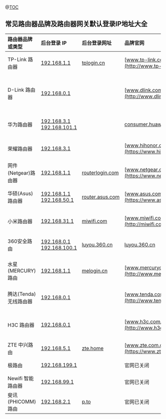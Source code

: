 @[TOC](这里写自定义目录标题)

## 常见路由器品牌及路由器网关默认登录IP地址大全



| 路由器品牌或类型      | 后台登录 IP                                                  | 后台登录网址                                   | 品牌官网                                                   | 官方旗舰店                                                   |
| :-------------------- | :----------------------------------------------------------- | :--------------------------------------------- | :--------------------------------------------------------- | :----------------------------------------------------------- |
| TP-Link 路由器        | [192.168.1.1](http://192.168.1.1/)                           | [tplogin.cn](http://tplogin.cn/)               | [www.tp-link.com.cn](http://www.tp-link.com.cn/)           | ![img](https://testingcf.jsdelivr.net/gh/91xcode/typora_img/img/typora/202312192314470.png) [TP-Link官方旗舰店](https://s.click.taobao.com/t?e=m%3D2%26s%3DACrs3QWI3nwcQipKwQzePDAVflQIoZepK7Vc7tFgwiFRAdhuF14FMcMd2%2Fajw45v79%2FTFaMDK6QnXsQ9p%2BLPpy%2BqAPU2EE9lU%2F30EiqTuO5lZJz23DijwHi6LqS%2FZcCYcSpj5qSCmbA%3D) |
| D-Link 路由器         | [192.168.0.1](http://192.168.0.1/)                           |                                                | [www.dlink.com.cn](http://www.dlink.com.cn/)               | ![img](https://dns.icoa.cn/wifi/tmall.png) [D-Link官方旗舰店](https://testingcf.jsdelivr.net/gh/91xcode/typora_img/img/typora/202312192314470.png) [TP-Link官方旗舰店](https://s.click.taobao.com/t?e=m%3D2%26s%3DACrs3QWI3nwcQipKwQzePDAVflQIoZepK7Vc7tFgwiFRAdhuF14FMcMd2%2Fajw45v79%2FTFaMDK6QnXsQ9p%2BLPpy%2BqAPU2EE9lU%2F30EiqTuO5lZJz23DijwHi6LqS%2FZcCYcSpj5qSCmbA%3D) |
| 华为路由器            | [192.168.3.1](http://192.168.3.1/) [192.168.101.1](http://192.168.101.1/) |                                                | [consumer.huawei.com/cn/](https://consumer.huawei.com/cn/) | ![img](https://dns.icoa.cn/wifi/tmall.png) [荣耀官方旗舰店](https://s.click.taobao.com/t?e=m%3D2%26s%3DDC11Ud2uHPEcQipKwQzePDAVflQIoZepK7Vc7tFgwiFRAdhuF14FMbkFemmAWA2fMMgx22UI05YnXsQ9p%2BLPpy%2BqAPU2EE9lU%2F30EiqTuO6OyG1KTXRycqw7bMoDKyOScSpj5qSCmbA%3D) |
| 荣耀路由器            | [192.168.3.1](http://192.168.3.1/)                           |                                                | [www.hihonor.com/cn/](https://www.hihonor.com/cn/)         | ![img](https://dns.icoa.cn/wifi/tmall.png) [荣耀官方旗舰店](https://s.click.taobao.com/t?e=m%3D2%26s%3DDC11Ud2uHPEcQipKwQzePDAVflQIoZepK7Vc7tFgwiFRAdhuF14FMbkFemmAWA2fMMgx22UI05YnXsQ9p%2BLPpy%2BqAPU2EE9lU%2F30EiqTuO6OyG1KTXRycqw7bMoDKyOScSpj5qSCmbA%3D) |
| 网件(Netgear)路由器   | [192.168.1.1](http://192.168.1.1/)                           | [routerlogin.com](http://www.routerlogin.com/) | [www.netgear.com.cn](https://www.netgear.com.cn/)          | ![img](https://dns.icoa.cn/wifi/tmall.png) [网件官方旗舰店](https://s.click.taobao.com/t?e=m%3D2%26s%3D9a5FhUEy4LccQipKwQzePDAVflQIoZeppRe%2F8jaAHci5VBFTL4hn2XY0SzKHmtMxUkCu4LW4fHUaLWy2bTHGACLkg2wk4ql2lqr31UW3ZTK7%2F7oxMNXscd930tqgbJ22cSpj5qSCmbA%3D) |
| 华硕(Asus)路由器      | [192.168.1.1](http://192.168.1.1/) [192.168.50.1](http://192.168.50.1/) | [router.asus.com](http://router.asus.com/)     | [www.asus.com.cn](https://www.asus.com.cn/)                | ![img](https://dns.icoa.cn/wifi/tmall.png) [华硕官方旗舰店](https://s.click.taobao.com/t?e=m%3D2%26s%3DKSR9epJBFsEcQipKwQzePDAVflQIoZeppRe%2F8jaAHci5VBFTL4hn2eorVjm%2BDYHDVNjKoH%2FaCQMaLWy2bTHGACLkg2wk4ql2lqr31UW3ZTKKjpeUiy6Z0mGwCer9M6eVcSpj5qSCmbA%3D) |
| 小米路由器            | [192.168.31.1](http://192.168.31.1/)                         | [miwifi.com](http://www.miwifi.com/)           | [www.miwifi.com](http://miwifi.com/)                       | ![img](https://dns.icoa.cn/wifi/tmall.png) [小米官方旗舰店](https://s.click.taobao.com/t?e=m%3D2%26s%3DHmt5vph4I2kcQipKwQzePDAVflQIoZepK7Vc7tFgwiFRAdhuF14FMV3oX6pBomiZ5x%2BIUlGKNpUnXsQ9p%2BLPpy%2BqAPU2EE9lU%2F30EiqTuO7b2Ni%2BeEaofZy1LVqLakoqcSpj5qSCmbA%3D) |
| 360安全路由           | [192.168.0.1](http://192.168.0.1/) [192.168.100.1](http://192.168.100.1/) | [luyou.360.cn](http://luyou.360.cn/)           | [luyou.360.cn](http://luyou.360.cn/)                       | ![img](https://dns.icoa.cn/wifi/tmall.png) [360官方旗舰店](https://s.click.taobao.com/t?e=m%3D2%26s%3DnA2JNQIG3IwcQipKwQzePDAVflQIoZepK7Vc7tFgwiFRAdhuF14FMbdzXHUt52aH8sviUM61dt0nXsQ9p%2BLPpy%2BqAPU2EE9lU%2F30EiqTuO68nu%2BoOpJ%2B0QPe8PHg7TMxcSpj5qSCmbA%3D) |
| 水星(MERCURY)路由     | [192.168.1.1](http://192.168.1.1/)                           | [melogin.cn](http://melogin.cn/)               | [www.mercurycom.com.cn](http://www.mercurycom.com.cn/)     | ![img](https://dns.icoa.cn/wifi/tmall.png) [MERCURY官方旗舰店](https://s.click.taobao.com/t?e=m%3D2%26s%3DqxsYs9%2Bv3dQcQipKwQzePDAVflQIoZepK7Vc7tFgwiFRAdhuF14FMf%2BZk8Luz2Ef5x%2BIUlGKNpUnXsQ9p%2BLPpy%2BqAPU2EE9lU%2F30EiqTuO5fc4dMfZM5wmCJz9F5XnH%2BcSpj5qSCmbA%3D) |
| 腾达(Tenda)无线路由器 | [192.168.0.1](http://192.168.0.1/)                           |                                                | [www.tenda.com.cn](http://www.tenda.com.cn/)               | ![img](https://dns.icoa.cn/wifi/tmall.png) [腾达官方旗舰店](https://s.click.taobao.com/t?e=m%3D2%26s%3DTbQyDG4POsIcQipKwQzePDAVflQIoZepK7Vc7tFgwiFRAdhuF14FMdNlNJ9%2BjCsF1aH1Hk3GeOgnXsQ9p%2BLPpy%2BqAPU2EE9lU%2F30EiqTuO4FjiDBuVMkfAmk9emtS3vRcSpj5qSCmbA%3D) |
| H3C 路由器            | [192.168.0.1](http://192.168.0.1/)                           |                                                | [www.h3c.com/cn/](http://www.h3c.com/cn/)                  | ![img](https://dns.icoa.cn/wifi/tmall.png) [H3C智能设备旗舰店](https://s.click.taobao.com/t?e=m%3D2%26s%3DO2re3k8zTrocQipKwQzePDAVflQIoZepK7Vc7tFgwiFRAdhuF14FMRA0G3LJi5T7lovu%2FCElQOsnXsQ9p%2BLPpy%2BqAPU2EE9lU%2F30EiqTuO5ijgXBqZYhOkGscfA7ExbCdvgG11EymDA%3D) |
| ZTE 中兴路由          | [192.168.5.1](http://192.168.5.1/)                           | [zte.home](http://zte.home/)                   | [www.zte.com.cn](https://www.zte.com.cn/)                  | 无路由官方店                                                 |
| 极路由                | [192.168.199.1](http://192.168.199.1/)                       |                                                | 官网已关闭                                                 | 旗舰店已关闭                                                 |
| Newifi 智能路由器     | [192.168.99.1](http://192.168.99.1/)                         |                                                | 官网已关闭                                                 | 官方店已关闭                                                 |
| 斐讯(PHICOMM)路由     | [192.168.2.1](http://192.168.2.1/)                           | [p.to](http://p.to/)                           | 官网已关闭                                                 | 不建议购买                                                   |









